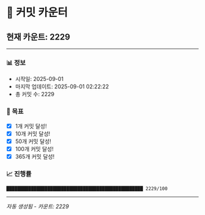 # 🔢 커밋 카운터

## 현재 카운트: 2229

---

### 📊 정보
- 시작일: 2025-09-01
- 마지막 업데이트: 2025-09-01 02:22:22
- 총 커밋 수: 2229

### 🎯 목표
- [x] 1개 커밋 달성!
- [x] 10개 커밋 달성!
- [x] 50개 커밋 달성!
- [x] 100개 커밋 달성!
- [x] 365개 커밋 달성!

### 📈 진행률
```
██████████████████████████████████████████████████ 2229/100
```

---
*자동 생성됨 - 카운트: 2229*
